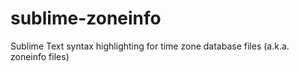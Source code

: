 # sublime-zoneinfo
Sublime Text syntax highlighting for time zone database files (a.k.a. zoneinfo files)
